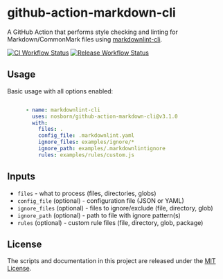 # github-action-markdown-cli

A GitHub Action that performs style checking and linting for Markdown/CommonMark files using [markdownlint-cli](https://github.com/igorshubovych/markdownlint-cli).

[![CI Workflow Status](https://github.com/nosborn/github-action-markdown-cli/actions/workflows/ci.yml/badge.svg)](https://github.com/nosborn/github-action-markdown-cli/actions/workflows/ci.yml)
[![Release Workflow Status](https://github.com/nosborn/github-action-markdown-cli/actions/workflows/release.yml/badge.svg)](https://github.com/nosborn/github-action-markdown-cli/actions/workflows/release.yml)

## Usage

Basic usage with all options enabled:

```yaml

      - name: markdownlint-cli
        uses: nosborn/github-action-markdown-cli@v3.1.0
        with:
          files: .
          config_file: .markdownlint.yaml
          ignore_files: examples/ignore/*
          ignore_path: examples/.markdownlintignore
          rules: examples/rules/custom.js

```

## Inputs

* `files` - what to process (files, directories, globs)
* `config_file` (optional) - configuration file (JSON or YAML)
* `ignore_files` (optional) - files to ignore/exclude (file, directory, glob)
* `ignore_path` (optional) - path to file with ignore pattern(s)
* `rules` (optional) - custom rule files (file, directory, glob, package)

## License

The scripts and documentation in this project are released under the [MIT License](./LICENSE).
